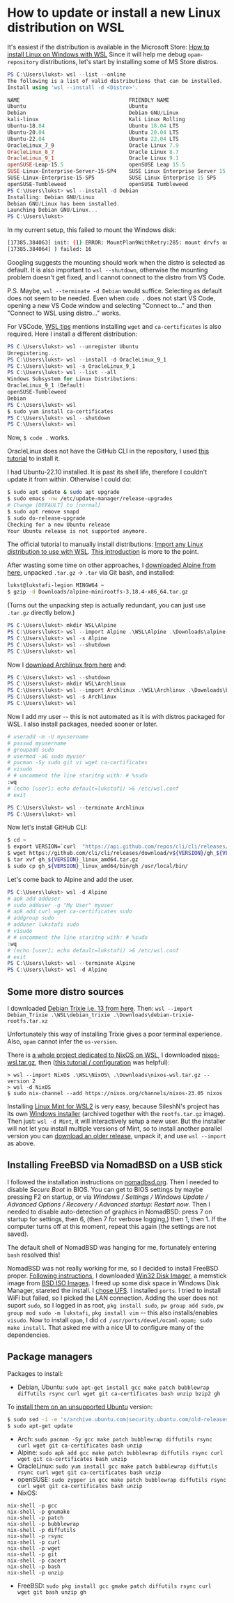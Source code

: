 # How to update or install a new Linux distribution on WSL

It's easiest if the distribution is available in the Microsoft Store:
[How to install Linux on Windows with WSL](https://learn.microsoft.com/en-gb/windows/wsl/install)
Since it will help me debug `opam-repository` distributions, let's start by installing some of MS Store distros.

```PowerShell
PS C:\Users\lukst> wsl --list --online
The following is a list of valid distributions that can be installed.
Install using 'wsl --install -d <Distro>'.

NAME                                   FRIENDLY NAME
Ubuntu                                 Ubuntu
Debian                                 Debian GNU/Linux
kali-linux                             Kali Linux Rolling
Ubuntu-18.04                           Ubuntu 18.04 LTS
Ubuntu-20.04                           Ubuntu 20.04 LTS
Ubuntu-22.04                           Ubuntu 22.04 LTS
OracleLinux_7_9                        Oracle Linux 7.9
OracleLinux_8_7                        Oracle Linux 8.7
OracleLinux_9_1                        Oracle Linux 9.1
openSUSE-Leap-15.5                     openSUSE Leap 15.5
SUSE-Linux-Enterprise-Server-15-SP4    SUSE Linux Enterprise Server 15 SP4
SUSE-Linux-Enterprise-15-SP5           SUSE Linux Enterprise 15 SP5
openSUSE-Tumbleweed                    openSUSE Tumbleweed
PS C:\Users\lukst> wsl --install -d Debian
Installing: Debian GNU/Linux
Debian GNU/Linux has been installed.
Launching Debian GNU/Linux...
PS C:\Users\lukst>
```

In my current setup, this failed to mount the Windows disk:

```bash
[17385.384063] init: (1) ERROR: MountPlan9WithRetry:285: mount drvfs on /mnt/c (cache=mmap,noatime,msize=262144,trans=virtio,aname=drvfs;path=C:\;uid=0;gid=0;symlinkroot=/mnt/
[17385.384064] ) failed: 16
```

Googling suggests the mounting should work when the distro is selected as default. It is also important to `wsl --shutdown`, otherwise the mounting problem doesn't get fixed, and I cannot connect to the distro from VS Code.

P.S. Maybe, `wsl --terminate -d Debian` would suffice. Selecting as default does not seem to be needed. Even when `code .` does not start VS Code, opening a new VS Code window and selecting "Connect to..." and then "Connect to WSL using distro..." works.

For VSCode, [WSL tips](https://code.visualstudio.com/docs/remote/troubleshooting#_wsl-tips) mentions installing `wget` and `ca-certificates` is also required. Here I install a different distribution:

```PowerShell
PS C:\Users\lukst> wsl --unregister Ubuntu
Unregistering...
PS C:\Users\lukst> wsl --install -d OracleLinux_9_1
PS C:\Users\lukst> wsl -s OracleLinux_9_1
PS C:\Users\lukst> wsl --list --all
Windows Subsystem for Linux Distributions:
OracleLinux_9_1 (Default)
openSUSE-Tumbleweed
Debian
PS C:\Users\lukst> wsl
$ sudo yum install ca-certificates
PS C:\Users\lukst> wsl --shutdown
PS C:\Users\lukst> wsl
```

Now, `$ code .` works.

OracleLinux does not have the GitHub CLI in the repository, I used [this tutorial](https://computingforgeeks.com/how-to-install-github-cli-on-linux-and-windows/?expand_article=1) to install it.

I had Ubuntu-22.10 installed. It is past its shell life, therefore I couldn't update it from within. Otherwise I could do:

```bash
$ sudo apt update & sudo apt upgrade
$ sudo emacs -nw /etc/update-manager/release-upgrades
# Change [DEFAULT] to [normal]
$ sudo apt remove snapd
$ sudo do-release-upgrade
Checking for a new Ubuntu release
Your Ubuntu release is not supported anymore.
```

The official tutorial to manually install distributions: [Import any Linux distribution to use with WSL](https://github.com/MicrosoftDocs/WSL/blob/main/WSL/use-custom-distro.md). [This introduction](https://dev.to/milolav/manually-installing-wsl2-distributions-41b4) is more to the point.

After wasting some time on other approaches, I [downloaded Alpine from here](https://github.com/alpinelinux/docker-alpine/blob/e7f8cc3aebd309337497c1e794db9aabbb9902c0/x86_64/alpine-minirootfs-3.18.4-x86_64.tar.gz), unpacked `.tar.gz` -> `.tar` via Git bash, and installed:

```bash
lukst@lukstafi-legion MINGW64 ~
$ gzip -d Downloads/alpine-minirootfs-3.18.4-x86_64.tar.gz
```

(Turns out the unpacking step is actually redundant, you can just use `.tar.gz` directly below.)

```PowerShell
PS C:\Users\lukst> mkdir WSL\Alpine
PS C:\Users\lukst> wsl --import Alpine .\WSL\Alpine .\Downloads\alpine-minirootfs-3.18.4-x86_64.tar
PS C:\Users\lukst> wsl -s Alpine
PS C:\Users\lukst> wsl --shutdown
PS C:\Users\lukst> wsl
```

Now I [download Archlinux from here](https://gitlab.archlinux.org/archlinux/archlinux-docker/-/package_files/5238/download) and:

```PowerShell
PS C:\Users\lukst> wsl --shutdown
PS C:\Users\lukst> mkdir WSL\Archlinux
PS C:\Users\lukst> wsl --import Archlinux .\WSL\Archlinux .\Downloads\base-20231029.0.188123.tar
PS C:\Users\lukst> wsl -s Archlinux
PS C:\Users\lukst> wsl
```

Now I add my user -- this is not automated as it is with distros packaged for WSL. I also install packages, needed sooner or later.

```sh
# useradd -m -U myusername
# passwd myusername
# groupadd sudo
# usermod -aG sudo myuser
# pacman -Sy sudo git vi wget ca-certificates
# visudo
# # uncomment the line staritng with: # %sudo
:wq
# (echo [user]; echo default=lukstafi) >& /etc/wsl.conf
# exit
```

```PowerShell
PS C:\Users\lukst> wsl --terminate Archlinux
PS C:\Users\lukst> wsl
```

Now let's install GitHub CLI:

```sh
$ cd ~
$ export VERSION=`curl  "https://api.github.com/repos/cli/cli/releases/latest" | grep '"tag_name"' | sed -E 's/.*"([^"]+)".*/\1/' | cut -c2-`
$ wget https://github.com/cli/cli/releases/download/v${VERSION}/gh_${VERSION}_linux_amd64.tar.gz
$ tar xvf gh_${VERSION}_linux_amd64.tar.gz
$ sudo cp gh_${VERSION}_linux_amd64/bin/gh /usr/local/bin/
```

Let's come back to Alpine and add the user.

```PowerShell
PS C:\Users\lukst> wsl -d Alpine
# apk add adduser
# sudo adduser -g "My User" myuser
# apk add curl wget ca-certificates sudo
# addgroup sudo
# adduser lukstafi sudo
# visudo
# # uncomment the line staritng with: # %sudo
:wq
# (echo [user]; echo default=lukstafi) >& /etc/wsl.conf
# exit
PS C:\Users\lukst> wsl --terminate Alpine
PS C:\Users\lukst> wsl -d Alpine
```

## Some more distro sources

I downloaded [Debian Trixie i.e. 13 from here](https://github.com/debuerreotype/docker-debian-artifacts/blob/feccbb81c63226a8bf2e38315fc025a91fdd95dc/trixie/rootfs.tar.xz).
Then: `wsl --import Debian_Trixie .\WSL\debian_trixie .\Downloads\debian-trixie-rootfs.tar.xz`

Unfortunately this way of installing Trixie gives a poor terminal experience. Also, `opam` cannot infer the `os-version`.

There is [a whole project dedicated to NixOS on WSL](https://github.com/nix-community/NixOS-WSL), I downloaded [nixos-wsl.tar.gz](https://github.com/nix-community/NixOS-WSL/releases/download/23.5.5.2/nixos-wsl.tar.gz), then ([this tutorial / configuration](https://github.com/LGUG2Z/nixos-wsl-starter) was helpful):

```shell
> wsl --import NixOS .\WSL\NixOS\ .\Downloads\nixos-wsl.tar.gz --version 2
> wsl -d NixOS
$ sudo nix-channel --add https://nixos.org/channels/nixos-23.05 nixos
```

Installing [Linux Mint for WSL2](https://github.com/sileshn/LinuxmintWSL2) is very easy, because SileshN's project has its own [Windows installer](https://github.com/sileshn/LinuxmintWSL2/releases) (archived together with the `rootfs.tar.gz` image). Then just: `wsl -d Mint`, it will interactively setup a new user. But the installer will not let you install multiple versions of Mint, so to install another parallel version you can [download an older release](https://github.com/sileshn/LinuxmintWSL2/releases), unpack it, and use `wsl --import` as above.

## Installing FreeBSD via NomadBSD on a USB stick

I followed the installation instructions on [nomadbsd.org](https://www.nomadbsd.org/download.html). Then I needed to disable _Secure Boot_ in BIOS. You can get to BIOS settings by maybe pressing F2 on startup, or via _Windows / Settings / Windows Update / Advanced Options / Recovery / Advanced startup: Restart now_. Then I needed to disable auto-detection of graphics in NomadBSD: press 7 on startup for settings, then 6, (then 7 for verbose logging,) then 1, then 1. If the computer turns off at this moment, repeat this again (the settings are not saved).

The default shell of NomadBSD was hanging for me, fortunately entering `bash` resolved this!

NomadBSD was not really working for me, so I decided to install FreeBSD proper.
[Following instructions](https://docs.freebsd.org/en/books/handbook/bsdinstall/), I downloaded
[Win32 Disk Imager](https://sourceforge.net/projects/win32diskimager/files/latest/download),
a memstick image from [BSD ISO Images](https://download.freebsd.org/releases/amd64/amd64/ISO-IMAGES/).
I freed up some disk space in Windows Disk Manager, stareted the install.
I [chose UFS](https://forums.freebsd.org/threads/ufs-vs-zfs.85941/). I installed `ports`.
I tried to install WiFi but failed, so I picked the LAN connection.
Adding the user does not suport `sudo`, so I logged in as root, `pkg install sudo`,
`pw group add sudo`, `pw group mod sudo -m lukstafi`, `pkg install vim` -- this also installs/enables `visudo`.
Now to install `opam`, I did `cd /usr/ports/devel/ocaml-opam; sudo make install`. That asked me with a nice UI to configure many of the dependencies.

## Package managers

Packages to install:

* Debian, Ubuntu: `sudo apt-get install gcc make patch bubblewrap diffutils rsync curl wget git ca-certificates bash unzip bzip2 gh`

To [install them on an unsupported Ubuntu](https://medium.com/enekochan/install-software-in-unsupported-ubuntu-versions-with-apt-get-ea9b5bd18d2) version:

```bash
$ sudo sed -i -e 's/archive.ubuntu.com|security.ubuntu.com/old-releases.ubuntu.com/g' /etc/apt/sources.list
$ sudo apt-get update
```

* Arch: `sudo pacman -Sy gcc make patch bubblewrap diffutils rsync curl wget git ca-certificates bash unzip`
* Alpine: `sudo apk add gcc make patch bubblewrap diffutils rsync curl wget git ca-certificates bash unzip`
* OracleLinux: `sudo yum install gcc make patch bubblewrap diffutils rsync curl wget git ca-certificates bash unzip`
* openSUSE: `sudo zypper in gcc make patch bubblewrap diffutils rsync curl wget git ca-certificates bash unzip`
* NixOS:

```shell
nix-shell -p gcc
nix-shell -p gnumake
nix-shell -p patch
nix-shell -p bubblewrap
nix-shell -p diffutils
nix-shell -p rsync
nix-shell -p curl
nix-shell -p wget
nix-shell -p git
nix-shell -p cacert
nix-shell -p bash
nix-shell -p unzip
```

* FreeBSD: `sudo pkg install gcc gmake patch diffutils rsync curl wget git bash unzip gh`
